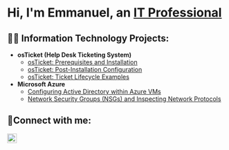 <h1>Hi, I'm Emmanuel, an <a href="https://linkedin.com/in/emmanuel-miller-8108a6270">IT Professional</a></h1>

<h2>👨‍💻 Information Technology Projects:</h2>

- <b>osTicket (Help Desk Ticketing System)</b>
  - [osTicket: Prerequisites and Installation](https://github.com/Tenacityy/osticket-prereqs)
  - [osTicket: Post-Installation Configuration](https://github.com/Tenacityy/post-install-config)
  - [osTicket: Ticket Lifecycle Examples](https://github.com/Tenacityy/ticket-lifecycle)
- <b>Microsoft Azure</b>
  - [Configuring Active Directory within Azure VMs](https://github.com/joshmadakorcc/configure-ad)
  - [Network Security Groups (NSGs) and Inspecting Network Protocols](https://github.com/joshmadakorcc/azure-network-protocols)

<h2>🤳Connect with me:</h2>


[<img align="left" alt="Josh | LinkedIn" width="22px" src="https://cdn.jsdelivr.net/npm/simple-icons@v3/icons/linkedin.svg" />][linkedin]


[linkedin]: https://linkedin.com/in/emmanuel-miller-8108a6270
